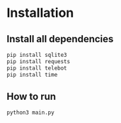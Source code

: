 # Installation 

## Install all dependencies
```bash
pip install sqlite3
pip install requests
pip install telebot
pip install time
```
## How to run
```bash
python3 main.py
```
